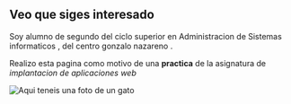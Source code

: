 ## Veo que siges interesado 

Soy alumno de segundo del ciclo superior en Administracion de Sistemas informaticos  , del centro gonzalo nazareno .

Realizo esta pagina como motivo  de una **practica** de la asignatura de *implantacion de aplicaciones web* 

![Aqui teneis una foto de un gato](/home/misael/misaelo2.github.io/gato.jpg)

